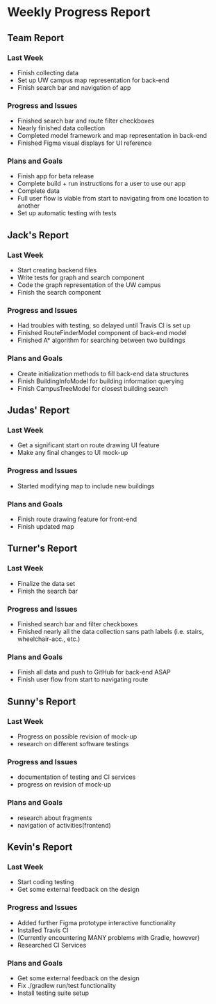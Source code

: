 # Weekly Progress Report
## Team Report
### Last Week
* Finish collecting data
* Set up UW campus map representation for back-end
* Finish search bar and navigation of app
### Progress and Issues
* Finished search bar and route filter checkboxes
* Nearly finished data collection
* Completed model framework and map representation in back-end
* Finished Figma visual displays for UI reference
### Plans and Goals
* Finish app for beta release
* Complete build + run instructions for a user to use our app
* Complete data
* Full user flow is viable from start to navigating from one location to another
* Set up automatic testing with tests
## Jack's Report
### Last Week
* Start creating backend files
* Write tests for graph and search component
* Code the graph representation of the UW campus
* Finish the search component
### Progress and Issues
* Had troubles with testing, so delayed until Travis CI is set up
* Finished RouteFinderModel component of back-end model
* Finished A* algorithm for searching between two buildings
### Plans and Goals
* Create initialization methods to fill back-end data structures
* Finish BuildingInfoModel for building information querying
* Finish CampusTreeModel for closest building search
## Judas' Report
### Last Week
* Get a significant start on route drawing UI feature
* Make any final changes to UI mock-up
### Progress and Issues
* Started modifying map to include new buildings
### Plans and Goals
* Finish route drawing feature for front-end
* Finish updated map
## Turner's Report
### Last Week
* Finalize the data set
* Finish the search bar
### Progress and Issues
* Finished search bar and filter checkboxes
* Finished nearly all the data collection sans path labels (i.e. stairs, wheelchair-acc., etc.)
### Plans and Goals
* Finish all data and push to GitHub for back-end ASAP
* Finish user flow from start to navigating route
## Sunny's Report
### Last Week
* Progress on possible revision of mock-up
* research on different software testings 
### Progress and Issues
* documentation of testing and CI services
* progress on revision of mock-up
### Plans and Goals
* research about fragments
* navigation of activities(frontend)
## Kevin's Report
### Last Week
* Start coding testing
* Get some external feedback on the design
### Progress and Issues
* Added further Figma prototype interactive functionality
* Installed Travis CI
* (Currently encountering MANY problems with Gradle, however)
* Researched CI Services
### Plans and Goals
* Get some external feedback on the design
* Fix ./gradlew run/test functionality
* Install testing suite setup